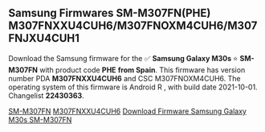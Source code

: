<h2>Samsung Firmwares SM-M307FN(PHE) M307FNXXU4CUH6/M307FNOXM4CUH6/M307FNJXU4CUH1</h2>
Download the Samsung firmware for the ✅ <strong>Samsung Galaxy M30s </strong> ⭐ <strong>SM-M307FN</strong> with product code <strong>PHE</strong> <strong> from Spain</strong>. This firmware has version number PDA <strong>M307FNXXU4CUH6</strong> and CSC M307FNOXM4CUH6. The operating system of this firmware is Android R , with build date 2021-10-01. Changelist <strong>22430363</strong>.


[SM-M307FN](https://samfirm.shop/samsung/model/SM-M307FN)
[M307FNXXU4CUH6](https://samfirm.shop/samsung/pda/M307FNXXU4CUH6)
[Download Firmware Samsung Galaxy M30s SM-M307FN](https://samfirm.shop/samsung/firmware/462107)
